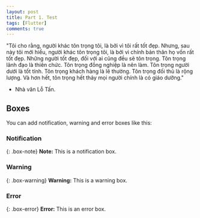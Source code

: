```yaml
---
layout: post
title: Part 1. Test
tags: [Flutter]
comments: true
---
```


"Tôi cho rằng, người khác tôn trọng tôi, là bởi vì tôi rất tốt đẹp. Nhưng, sau này tôi mới hiểu, người khác tôn trọng tôi, là bởi vì chính bản thân họ vốn rất tốt đẹp. Những người tốt đẹp, đối với ai cũng đều sẽ tôn trọng. Tôn trọng lãnh đạo là thiên chức. Tôn trọng đồng nghiệp là nên làm. Tôn trọng người dưới là tốt tính. Tôn trọng khách hàng là lẽ thường. Tôn trọng đối thủ là rộng lượng. Và hơn hết, tôn trọng hết thảy mọi người chính là có giáo dưỡng."

- Nhà văn Lỗ Tấn.

## Boxes
You can add notification, warning and error boxes like this:

### Notification

{: .box-note}
**Note:** This is a notification box.

### Warning

{: .box-warning}
**Warning:** This is a warning box.

### Error

{: .box-error}
**Error:** This is an error box.
